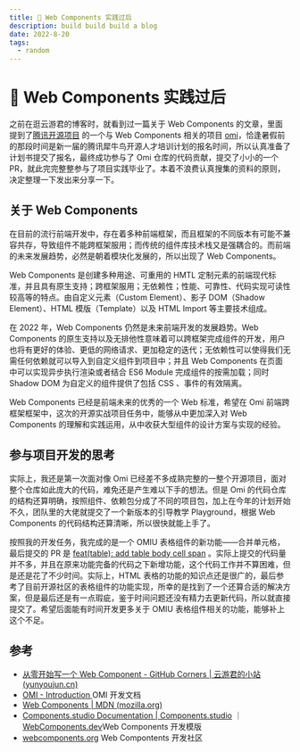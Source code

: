 ```yaml
---
title: 🔖 Web Components 实践过后
description: build build build a blog
date: 2022-8-20
tags:
  - random
---
```


# 🔖 Web Components 实践过后

之前在逛云游君的博客时，就看到过一篇关于 Web Components 的文章，里面提到了[腾讯开源项目](https://opensource.tencent.com/summer-of-code) 的一个与 Web Components 相关的项目 [omi](https://github.com/Tencent/omi/)，恰逢暑假前的那段时间是新一届的腾讯犀牛鸟开源人才培训计划的报名时间，所以认真准备了计划书提交了报名，最终成功参与了 Omi 仓库的代码贡献，提交了小小的一个 PR，就此完完整整参与了项目实践毕业了。本着不浪费认真搜集的资料的原则，决定整理一下发出来分享一下。

## 关于 Web Components

在目前的流行前端开发中，存在着多种前端框架，而且框架的不同版本有可能不兼容共存，导致组件不能跨框架服用；而传统的组件库技术栈又是强耦合的。而前端的未来发展趋势，必然是朝着模块化发展的，所以出现了 Web Components。

Web Components 是创建多种用途、可重用的 HMTL 定制元素的前端现代标准，并且具有原生支持；跨框架服用；无依赖性；性能、可靠性、代码实现可读性较高等的特点。由自定义元素（Custom Element）、影子 DOM（Shadow Element）、HTML 模版（Template）以及 HTML Import 等主要技术组成。

在 2022 年，Web Components 仍然是未来前端开发的发展趋势。Web Components 的原生支持以及无排他性意味着可以跨框架完成组件的开发，用户也将有更好的体验、更低的网络请求、更加稳定的迭代；无依赖性可以使得我们无需任何依赖就可以导入到自定义组件到项目中；并且 Web Components 在页面中可以实现异步执行渲染或者结合 ES6 Module 完成组件的按需加载；同时 Shadow DOM 为自定义的组件提供了包括 CSS 、事件的有效隔离。

Web Components 已经是前端未来的优秀的一个 Web 标准，希望在 Omi 前端跨框架框架中，这次的开源实战项目任务中，能够从中更加深入对 Web Components 的理解和实践运用，从中收获大型组件的设计方案与实现的经验。

## 参与项目开发的思考

实际上，我还是第一次面对像 Omi 已经差不多成熟完整的一整个开源项目，面对整个仓库如此庞大的代码，难免还是产生难以下手的想法。但是 Omi 的代码仓库的结构还算明确，按照组件、依赖包分成了不同的项目包，加上在今年的计划开始不久，团队里的大佬就提交了一个新版本的引导教学 Playground，根据 Web Components 的代码结构还算清晰，所以很快就能上手了。

按照我的开发任务，我完成的是一个 OMIU 表格组件的新功能——合并单元格，最后提交的 PR 是 [feat(table): add table body cell span](https://github.com/Tencent/omi/pull/754) 。实际上提交的代码量并不多，并且在原来功能完备的代码之下新增功能，这个代码工作并不算困难，但是还是花了不少时间。实际上，HTML 表格的功能的知识点还是很广的，最后参考了目前开源社区的表格组件的功能实现，所幸的是找到了一个还算合适的解决方案，但是最后还是有一点瑕疵，鉴于时间问题还没有精力去更新代码，所以就直接提交了。希望后面能有时间开发更多关于 OMIU 表格组件相关的功能，能够补上这个不足。


## 参考

- [从零开始写一个 Web Component - GitHub Corners | 云游君的小站 (yunyoujun.cn)](https://www.yunyoujun.cn/posts/how-to-write-a-web-component/)
- [OMI - Introduction ](https://tencent.github.io/omi/site/docs/index.html) OMI 开发文档
- [Web Components | MDN (mozilla.org)](https://developer.mozilla.org/zh-CN/docs/Web/Web_Components) 
- [Components.studio Documentation | Components.studio](https://components.studio/docs/) ｜ [WebComponents.dev](https://webcomponents.dev/)Web Components 开发模版
- [webcomponents.org](https://www.webcomponents.org/) Web Compontents 开发社区
